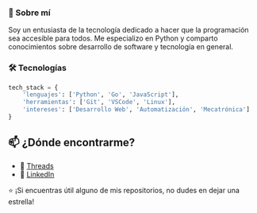 ### 🚀 Sobre mí

Soy un entusiasta de la tecnología dedicado a hacer que la programación sea accesible para todos. 
Me especializo en Python y comparto conocimientos sobre desarrollo de software y tecnología en general.

### 🛠 Tecnologías

```python
tech_stack = {
    'lenguajes': ['Python', 'Go', 'JavaScript'],
    'herramientas': ['Git', 'VSCode', 'Linux'],
    'intereses': ['Desarrollo Web', 'Automatización', 'Mecatrónica']
}
```

## 📫 ¿Dónde encontrarme?

- 📱 [Threads](https://www.threads.net/@august.mr26)
- 💼 [LinkedIn](https://www.linkedin.com/in/augusto26py/)

⭐️ ¡Si encuentras útil alguno de mis repositorios, no dudes en dejar una estrella!
